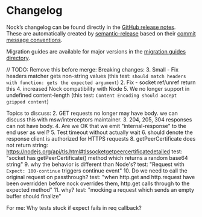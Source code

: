 # Changelog

Nock’s changelog can be found directly in the [GitHub release notes](https://github.com/nock/nock/releases).  
These are automatically created by [semantic-release](https://github.com/semantic-release/semantic-release) based on their [commit message conventions](https://semantic-release.gitbook.io/semantic-release#commit-message-format).

Migration guides are available for major versions in the [migration guides directory](https://github.com/nock/nock/tree/main/migration_guides).

// TODO: Remove this before merge:
Breaking changes:
3. Small - Fix headers matcher gets non-string values (this test: `should match headers with function: gets the expected argument`)
2. Fix - socket ref/unref return this
4. increased Nock compatibility with Node
5. We no longer support in undefined content-length (this test: `Content Encoding should accept gzipped content`)


Topics to discuss:
2. GET requests no longer may have body. we can discuss this with msw/interceptors maintainer.
3. 204, 205, 304 responses can not have body.
4. Are we OK that we emit "internal-response" to the end user as well?
5. Test timeout without actually wait
6. should denote the response client is authorized for HTTPS requests
8. getPeerCertificate does not return string: https://nodejs.org/api/tls.html#tlssocketgetpeercertificatedetailed
   test: "socket has getPeerCertificate() method which returns a random base64 string"
9. why the behavior is different than Node's? test: "Request with `Expect: 100-continue` triggers continue event"
10. Do we need to call the original request on passthrough? 
    test: "when http.get and http.request have been overridden before nock overrides them, http.get calls through to the expected method"
11. why?
    test: "mocking a request which sends an empty buffer should finalize"

For me:
Why tests stuck if expect fails in req callback?
